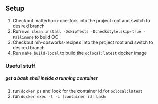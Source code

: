 
## Setup

1. Checkout matterhorn-dce-fork into the project root and switch to desired branch
1. Run `mvn clean install -DskipTests -Dcheckstyle.skip=true -Pallinone` to build OC
1. Checkout mh-opsworks-recipes into the project root and switch to desired branch
1. Run `make build-local` to build the `oclocal:latest` docker image

### Useful stuff

##### get a bash shell inside a running container

1. run `docker ps` and look for the container id for `oclocal:latest`
1. run `docker exec -t -i [container id] bash`

